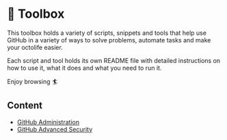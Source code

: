 # 🧰 Toolbox

This toolbox holds a variety of scripts, snippets and tools that help use GitHub in a variety of ways to solve problems, automate tasks and make your octolife easier.

Each script and tool holds its own README file with detailed instructions on how to use it, what it does and what you need to run it.

Enjoy browsing 🏄

## Content

- [GitHub Administration](https://github.com/aatmmr/toolbox/tree/main/administration)
- [GitHub Advanced Security](https://github.com/aatmmr/toolbox/tree/main/ghas)
